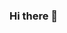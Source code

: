 ### Hi there 👋

<!--
**Juang1908/Juang1908** is a ✨ _special_ ✨ repository because its `README.md` (this file) appears on your GitHub profile.

"Hey there 👋
Thanks for stopping by my GitHub profile! I'm a fullstack web developer with a passion for building innovative web applications. Here, you'll find some of my public repositories that showcase my skills and expertise in various technologies, including React, Node.js, and more.

I'm always looking to learn and improve my skills. Feel free to explore my projects and reach out if you have any questions or want to collaborate on exciting web projects! 

⚡ Fun fact: ...I love traveling and exploring new cultures. My favorite travel destination so far has been Santa Barbara De Samana, Dominican Republic.

Thanks for stopping by 😁"
-->
